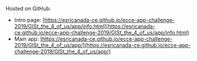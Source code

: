 Hosted on GitHub:

- Intro page: [https://esricanada-ce.github.io/ecce-app-challenge-2019/GISt_the_4_of_us/app/info.html](https://esricanada-ce.github.io/ecce-app-challenge-2019/GISt_the_4_of_us/app/info.html)
- Main app: [https://esricanada-ce.github.io/ecce-app-challenge-2019/GISt_the_4_of_us/app/](https://esricanada-ce.github.io/ecce-app-challenge-2019/GISt_the_4_of_us/app/)